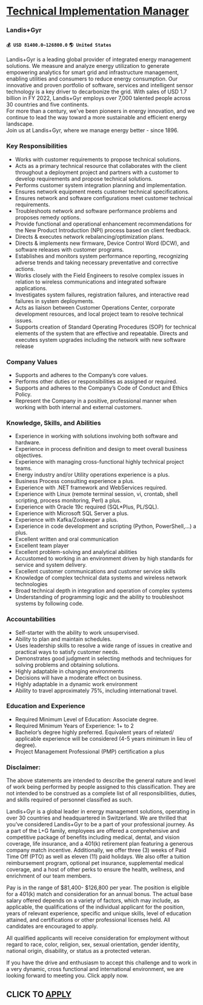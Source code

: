# [Technical Implementation Manager](https://www.remotewlb.com/apply/technical-implementation-manager-72154)  
### Landis+Gyr  
#### `💰 USD 81400.0~126800.0` `🌎 United States`  

Landis+Gyr is a leading global provider of integrated energy management solutions. We measure and analyze energy utilization to generate empowering analytics for smart grid and infrastructure management, enabling utilities and consumers to reduce energy consumption. Our innovative and proven portfolio of software, services and intelligent sensor technology is a key driver to decarbonize the grid. With sales of USD 1.7 billion in FY 2022, Landis+Gyr employs over 7,000 talented people across 30 countries and five continents.  
For more than a century, we've been pioneers in energy innovation, and we continue to lead the way toward a more sustainable and efficient energy landscape.  
Join us at Landis+Gyr, where we manage energy better - since 1896.

### Key Responsibilities

  * Works with customer requirements to propose technical solutions.
  * Acts as a primary technical resource that collaborates with the client throughout a deployment project and partners with a customer to develop requirements and propose technical solutions.
  * Performs customer system integration planning and implementation.
  * Ensures network equipment meets customer technical specifications.
  * Ensures network and software configurations meet customer technical requirements.
  * Troubleshoots network and software performance problems and proposes remedy options.
  * Provide functional and operational enhancement recommendations for the New Product Introduction (NPI) process based on client feedback.
  * Directs & executes network rebalancing/optimization plans.
  * Directs & implements new firmware, Device Control Word (DCW), and software releases with customer programs.
  * Establishes and monitors system performance reporting, recognizing adverse trends and taking necessary preventative and corrective actions.
  * Works closely with the Field Engineers to resolve complex issues in relation to wireless communications and integrated software applications.
  * Investigates system failures, registration failures, and interactive read failures in system deployments.
  * Acts as liaison between Customer Operations Center, corporate development resources, and local project team to resolve technical issues.
  * Supports creation of Standard Operating Procedures (SOP) for technical elements of the system that are effective and repeatable. Directs and executes system upgrades including the network with new software release

### Company Values

  * Supports and adheres to the Company’s core values. 
  * Performs other duties or responsibilities as assigned or required. 
  * Supports and adheres to the Company’s Code of Conduct and Ethics Policy. 
  * Represent the Company in a positive, professional manner when working with both internal and external customers.

### Knowledge, Skills, and Abilities

  * Experience in working with solutions involving both software and hardware. 
  * Experience in process definition and design to meet overall business objectives. 
  * Experience with managing cross-functional highly technical project teams. 
  * Energy industry and/or Utility operations experience is a plus. 
  * Business Process consulting experience a plus.
  * Experience with .NET framework and WebServices required. 
  * Experience with Linux (remote terminal session, vi, crontab, shell scripting, process monitoring, Perl) a plus. 
  * Experience with Oracle 19c required (SQL*Plus, PL/SQL). 
  * Experience with Microsoft SQL Server a plus.
  * Experience with Kafka/Zookeeper a plus.
  * Experience in code development and scripting (Python, PowerShell,…) a plus.
  * Excellent written and oral communication 
  * Excellent team player
  * Excellent problem-solving and analytical abilities 
  * Accustomed to working in an environment driven by high standards for service and system delivery. 
  * Excellent customer communications and customer service skills 
  * Knowledge of complex technical data systems and wireless network technologies 
  * Broad technical depth in integration and operation of complex systems 
  * Understanding of programming logic and the ability to troubleshoot systems by following code.

### Accountabilities

  * Self-starter with the ability to work unsupervised. 
  * Ability to plan and maintain schedules. 
  * Uses leadership skills to resolve a wide range of issues in creative and practical ways to satisfy customer needs. 
  * Demonstrates good judgment in selecting methods and techniques for solving problems and obtaining solutions. 
  * Highly adaptable in changing environments 
  * Decisions will have a moderate effect on business. 
  * Highly adaptable in a dynamic work environment
  * Ability to travel approximately 75%, including international travel.

### Education and Experience

  * Required Minimum Level of Education: Associate degree.
  * Required Minimum Years of Experience: 1+ to 2
  * Bachelor’s degree highly preferred. Equivalent years of related/ applicable experience will be considered (4-5 years minimum in lieu of degree).
  * Project Management Professional (PMP) certification a plus

### Disclaimer:

The above statements are intended to describe the general nature and level of work being performed by people assigned to this classification. They are not intended to be construed as a complete list of all responsibilities, duties, and skills required of personnel classified as such.

Landis+Gyr is a global leader in energy management solutions, operating in over 30 countries and headquartered in Switzerland. We are thrilled that you’ve considered Landis+Gyr to be a part of your professional journey. As a part of the L+G family, employees are offered a comprehensive and competitive package of benefits including medical, dental, and vision coverage, life insurance, and a 401(k) retirement plan featuring a generous company match incentive. Additionally, we offer three (3) weeks of Paid Time Off (PTO) as well as eleven (11) paid holidays. We also offer a tuition reimbursement program, optional pet insurance, supplemental medical coverage, and a host of other perks to ensure the health, wellness, and enrichment of our team members.

Pay is in the range of $81,400- $126,800 per year. The position is eligible for a 401(k) match and consideration for an annual bonus. The actual base salary offered depends on a variety of factors, which may include, as applicable, the qualifications of the individual applicant for the position, years of relevant experience, specific and unique skills, level of education attained, and certifications or other professional licenses held. All candidates are encouraged to apply.

All qualified applicants will receive consideration for employment without regard to race, color, religion, sex, sexual orientation, gender identity, national origin, disability, or status as a protected veteran.

If you have the drive and enthusiasm to accept this challenge and to work in a very dynamic, cross functional and international environment, we are looking forward to meeting you. Click apply now.

  
## CLICK TO [APPLY](https://www.remotewlb.com/apply/technical-implementation-manager-72154)

